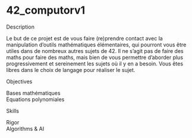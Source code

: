 # 42_computorv1

Description

Le but de ce projet est de vous faire (re)prendre contact avec la manipulation d’outils mathématiques élémentaires, qui pourront vous être utiles dans de nombreux autres sujets de 42. Il ne s’agit pas de faire des maths pour faire des maths, mais bien de vous permettre d’aborder plus progressivement et sereinement les sujets où il y en a besoin. Vous êtes libres dans le choix de langage pour réaliser le sujet.

Objectives

Bases mathématiques   
Equations polynomiales   

Skills

Rigor   
Algorithms & AI   
